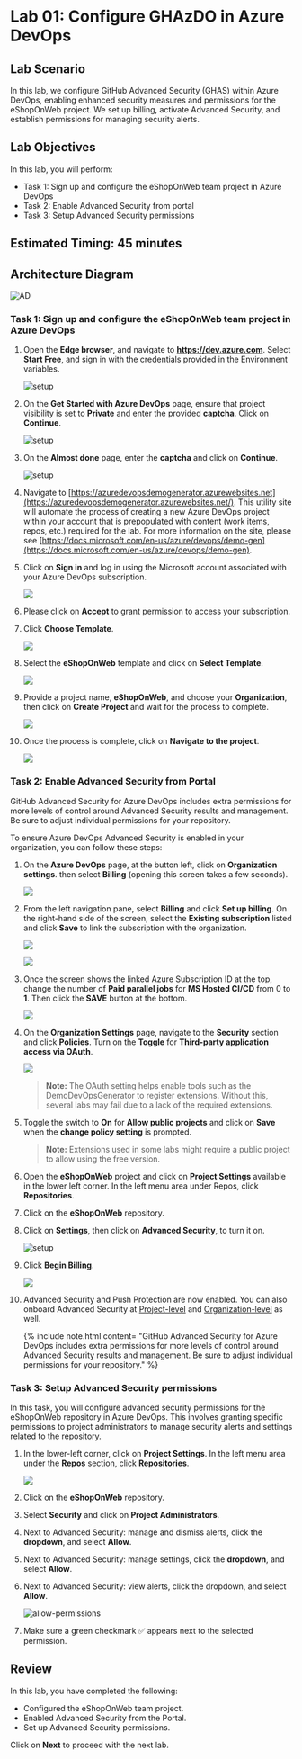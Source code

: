 # Lab 01: Configure GHAzDO in Azure DevOps

## Lab Scenario

In this lab, we configure GitHub Advanced Security (GHAS) within Azure DevOps, enabling enhanced security measures and permissions for the eShopOnWeb project. We set up billing, activate Advanced Security, and establish permissions for managing security alerts.

## Lab Objectives

In this lab, you will perform:
- Task 1: Sign up and configure the eShopOnWeb team project in Azure DevOps
- Task 2: Enable Advanced Security from portal
- Task 3: Setup Advanced Security permissions

## Estimated Timing: 45 minutes

## Architecture Diagram

  ![AD](media/ard01.png)

### Task 1: Sign up and configure the eShopOnWeb team project in Azure DevOps

1. Open the **Edge browser**, and navigate to **https://dev.azure.com**. Select **Start Free**, and sign in with the credentials provided in the Environment variables.

      ![setup](media/lab1-image1.png)

1. On the **Get Started with Azure DevOps** page, ensure that project visibility is set to **Private** and enter the provided **captcha**. Click on **Continue**.

      ![setup](media/end2.png)

1. On the **Almost done** page, enter the **captcha** and click on **Continue**.

      ![setup](media/end1.png)

1. Navigate to [https://azuredevopsdemogenerator.azurewebsites.net](https://azuredevopsdemogenerator.azurewebsites.net/). This utility site will automate the process of creating a new Azure DevOps project within your account that is prepopulated with content (work items, repos, etc.) required for the lab. For more information on the site, please see [https://docs.microsoft.com/en-us/azure/devops/demo-gen](https://docs.microsoft.com/en-us/azure/devops/demo-gen).

1. Click on **Sign in** and log in using the Microsoft account associated with your Azure DevOps subscription.

    ![](media/lab1-image2.png)

1. Please click on **Accept** to grant permission to access your subscription.

1. Click **Choose Template**.

    ![](media/lab1-image3.png)

1. Select the **eShopOnWeb** template and click on **Select Template**.

    ![](media/lab1-image4.png)

1. Provide a project name, **eShopOnWeb**, and choose your **Organization**, then click on **Create Project** and wait for the process to complete.

   ![](media/lab1-image5.png)

1. Once the process is complete, click on **Navigate to the project**.

   ![](media/lab1-image6.png)

### Task 2: Enable Advanced Security from Portal

GitHub Advanced Security for Azure DevOps includes extra permissions for more levels of control around Advanced Security results and management. Be sure to adjust individual permissions for your repository.

To ensure Azure DevOps Advanced Security is enabled in your organization, you can follow these steps:

1. On the **Azure DevOps** page, at the button left, click on **Organization settings**. then select **Billing** (opening this screen takes a few seconds).

    ![](media/lab1-image7.png)

1. From the left navigation pane, select **Billing** and click **Set up billing**. On the right-hand side of the screen, select the **Existing subscription** listed and click **Save** to link the subscription with the organization.

   ![](media/lab1-image8.png)

   ![](media/lab1-image9.png)

1. Once the screen shows the linked Azure Subscription ID at the top, change the number of **Paid parallel jobs** for **MS Hosted CI/CD** from 0 to **1**. Then click the **SAVE** button at the bottom.

   ![](media/lab1-image10.png)

1. On the **Organization Settings** page, navigate to the **Security** section and click **Policies**. Turn on the **Toggle** for **Third-party application access via OAuth**.

     ![](media/lab1-image11.png)
   
      > **Note:** The OAuth setting helps enable tools such as the DemoDevOpsGenerator to register extensions. Without this, several labs may fail due to a lack of the required extensions.

1. Toggle the switch to **On** for **Allow public projects** and click on **Save** when the **change policy setting** is prompted.

     > **Note:** Extensions used in some labs might require a public project to allow using the free version.

1. Open the **eShopOnWeb** project and click on **Project Settings** available in the lower left corner. In the left menu area under Repos, click **Repositories**.

1. Click on the **eShopOnWeb** repository.

1. Click on **Settings**, then click on **Advanced Security**, to turn it on.

    ![setup](media/last2.png)

1. Click **Begin Billing**.

    ![](media/lab1-image12.png)

1. Advanced Security and Push Protection are now enabled. You can also onboard Advanced Security at [Project-level](https://learn.microsoft.com/en-us/azure/devops/repos/security/configure-github-advanced-security-features?view=azure-devops&tabs=yaml#project-level-onboarding) and [Organization-level](https://learn.microsoft.com/en-us/azure/devops/repos/security/configure-github-advanced-security-features?view=azure-devops&tabs=yaml#organization-level-onboarding) as well.
 
    {% include note.html content= "GitHub Advanced Security for Azure DevOps includes extra permissions for more levels of control around Advanced Security results and management. Be sure to adjust individual permissions for your repository." %}

### Task 3: Setup Advanced Security permissions

In this task, you will configure advanced security permissions for the eShopOnWeb repository in Azure DevOps. This involves granting specific permissions to project administrators to manage security alerts and settings related to the repository.

1. In the lower-left corner, click on **Project Settings**. In the left menu area under the **Repos** section, click **Repositories**.

      ![](media/lab1-image13.png)
  	
1. Click on the **eShopOnWeb** repository.

1. Select **Security** and click on **Project Administrators**.

1. Next to Advanced Security: manage and dismiss alerts, click the **dropdown**, and select  **Allow**.

1. Next to Advanced Security: manage settings, click the **dropdown**, and select **Allow**.

1. Next to Advanced Security: view alerts, click the dropdown, and select **Allow**.

      ![allow-permissions](media/last1.png)

1. Make sure a green checkmark ✅ appears next to the selected permission.
  
## Review
In this lab, you have completed the following:

- Configured the eShopOnWeb team project.
- Enabled Advanced Security from the Portal.
- Set up Advanced Security permissions.

Click on **Next** to proceed with the next lab.
